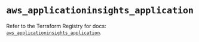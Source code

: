 # `aws_applicationinsights_application`

Refer to the Terraform Registry for docs: [`aws_applicationinsights_application`](https://registry.terraform.io/providers/hashicorp/aws/5.69.0/docs/resources/applicationinsights_application).
